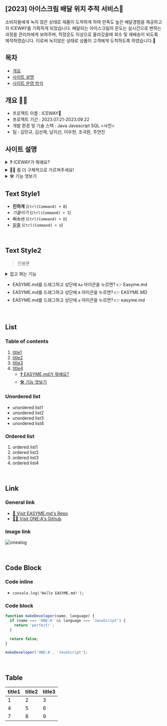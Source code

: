 ##  [2023] 아이스크림 배달 위치 추적 서비스🍦

소비자들에게 녹지 않은 상태로 제품이 도착하게 하여 만족도 높은 배달경험을 제공하고자 ICEWAY를 기획하게 되었습니다.
배달되는 아이스크림의 온도는 실시간으로 변하는 과정을 관리자에게 보여주며, 적정온도 이상으로 올라갔을때 회수 및 재배송이 되도록 제작하였습니다. 
이로써 녹지않은 상태로 상품이 고객에게 도착하도록 하였습니다.🩵

## 목차
- [개요](개요)
- [사이트 설명](사이트-설명)
- [사이트 운영 방식](사이트-운영-방식)

## 개요 ☝🏻
- 프로젝트 이름 : ICEWAY🍦
- 프로젝트 기간 : 2023.07.21-2023.09.22
- 개발 환경 및 기술 스택 : Java Javascript SQL
<사진>
- 팀 : 김민규, 김선제, 남지선, 이우현, 조국환, 주연진


##  사이트 설명
<details><summary>❓ ICEWAY가 뭐예요?
</summary>

*ICEWAY는 Icecream+way(road) 의 합성어로 아이스크림이 소비자에게 가고있는 상태를 의미합니다.<br>
배달으로 아이스크림을 받았을때 모두들 녹아있던 경험을 한 적이 있을겁니다. 저희 프로젝트는 그 점을 고려하여 소비자가 녹지않은 상태로 제품을 받을 수 있게 하려는 기획하에 프로젝트를 구현하였습니다.*
</details>
<details><summary>🙋‍♀️ 좀 더 구체적으로 가르쳐주세요!
</summary>

*조금 더 구체적으로 알려드리죠!<br>
<br>
제품 배송이 시작될때 출발 시작온도를 설정 해놓고 배달을 하면서 날씨를 고려하여 온도가 랜덤으로 움직이게 구현하였습니다. 지도는 kakao api를 연동하여 최적의 경로로 제품이 배송되며 데이터 발생기 api 및 AMQP 연동을 활용하였습니다*
</details>
<details><summary> 🛠 기능 엿보기
</summary>

*ICEWAY*
</details>

## Text Style1
- **진하게** (`Ctrl(Command) + B`)   
- *기울이기* (`Ctrl(Command) + I`)   
- <s>취소선</s> (`Ctrl(Command) + D`)   
- <u>밑줄</u> (`Ctrl(Command) + U`)   

<br>   
   
## Text Style2

>인용문   
   
<details><summary>접고 펴는 기능
</summary>

*Write here!*
</details>

- EASYME.md를 드래그하고 상단에 `Aa` 아이콘을 누르면? 👉 Easyme.md   
- EASYME.md를 드래그하고 상단에 `A` 아이콘을 누르면? 👉 EASYME.MD   
- EASYME.md를 드래그하고 상단에 `a` 아이콘을 누르면? 👉 easyme.md   
   
<br>   
   
## List   
### Table of contents
1. [title1](#write-title-here!)   
2. [title2](#only-lowercase)   
3. [title3](#use"-"instead-of-spacing-words)   
4. [title4](#example)   
    - [❓ EASYME.md가 뭐예요?](#-easymemd가-뭐예요)   
    - [🛠 기능 엿보기](#-기능-엿보기)
   
### Unordered list   
- unordered list1   
- unordered list2   
- unordered list3   
- unordered list4   
   
### Ordered list   
1. ordered list1   
2. ordered list2   
3. ordered list3   
4. ordered list4   
   
<br>   
   
## Link   
### General link
- [🚗 Visit EASYME.md's Repo](https://github.com/EASYME-md/client)   
- [🙋‍♂️ Visit ONE:A's Github](https://github.com/onealog)

### Image link
![onealog](/assets/readme/easyme.png)   
   
<br>   
   
## Code Block   
### Code inline
- `console.log('Hello EASYME.md!');`   
   
### Code block
```js
function makeDeveloper(name, language) {
  if (name === 'ONE:A' && language === 'JavaScript') {
    return 'perfect!';
  }

  return false;
}

makeDeveloper('ONE:A', 'JavaScript');
```

<br>   
   
## Table   


| title1 | title2 | title3 |
| --- | --- | --- |
| 1 | 2 | 3 |
| 4 | 5 | 6 |
| 7 | 8 | 9 |


<br>   
